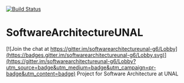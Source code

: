 [![Build Status](https://travis-ci.org/Camiloasc1/SoftwareArchitectureUNAL.svg?branch=master)](https://travis-ci.org/Camiloasc1/SoftwareArchitectureUNAL)
# SoftwareArchitectureUNAL

[![Join the chat at https://gitter.im/softwarearchitectureunal-g6/Lobby](https://badges.gitter.im/softwarearchitectureunal-g6/Lobby.svg)](https://gitter.im/softwarearchitectureunal-g6/Lobby?utm_source=badge&utm_medium=badge&utm_campaign=pr-badge&utm_content=badge)
Project for Software Architecture at UNAL
